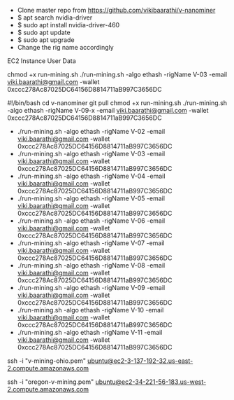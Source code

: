 * Clone master repo from https://github.com/vikibaarathi/v-nanominer
* $ apt search nvidia-driver
* $ sudo apt install nvidia-driver-460
* $ sudo apt update
* $ sudo apt upgrade
* Change the rig name accordingly


EC2 Instance User Data

chmod +x run-mining.sh
./run-mining.sh -algo ethash -rigName V-03 -email viki.baarathi@gmail.com -wallet 0xccc278Ac87025DC64156D8814711aB997C3656DC



#!/bin/bash
cd v-nanominer
git pull
chmod +x run-mining.sh
./run-mining.sh -algo ethash -rigName V-09-x -email viki.baarathi@gmail.com -wallet 0xccc278Ac87025DC64156D8814711aB997C3656DC

* ./run-mining.sh -algo ethash -rigName V-02 -email viki.baarathi@gmail.com -wallet 0xccc278Ac87025DC64156D8814711aB997C3656DC
* ./run-mining.sh -algo ethash -rigName V-03 -email viki.baarathi@gmail.com -wallet 0xccc278Ac87025DC64156D8814711aB997C3656DC
* ./run-mining.sh -algo ethash -rigName V-04 -email viki.baarathi@gmail.com -wallet 0xccc278Ac87025DC64156D8814711aB997C3656DC
* ./run-mining.sh -algo ethash -rigName V-05 -email viki.baarathi@gmail.com -wallet 0xccc278Ac87025DC64156D8814711aB997C3656DC
* ./run-mining.sh -algo ethash -rigName V-06 -email viki.baarathi@gmail.com -wallet 0xccc278Ac87025DC64156D8814711aB997C3656DC
* ./run-mining.sh -algo ethash -rigName V-07 -email viki.baarathi@gmail.com -wallet 0xccc278Ac87025DC64156D8814711aB997C3656DC
* ./run-mining.sh -algo ethash -rigName V-08 -email viki.baarathi@gmail.com -wallet 0xccc278Ac87025DC64156D8814711aB997C3656DC
* ./run-mining.sh -algo ethash -rigName V-09 -email viki.baarathi@gmail.com -wallet 0xccc278Ac87025DC64156D8814711aB997C3656DC
* ./run-mining.sh -algo ethash -rigName V-10 -email viki.baarathi@gmail.com -wallet 0xccc278Ac87025DC64156D8814711aB997C3656DC
* ./run-mining.sh -algo ethash -rigName V-11 -email viki.baarathi@gmail.com -wallet 0xccc278Ac87025DC64156D8814711aB997C3656DC


ssh -i "v-mining-ohio.pem" ubuntu@ec2-3-137-192-32.us-east-2.compute.amazonaws.com

ssh -i "oregon-v-mining.pem" ubuntu@ec2-34-221-56-183.us-west-2.compute.amazonaws.com